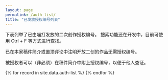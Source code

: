 ```yaml
---
layout: page
permalink: /auth-list/
title: "已发放授权编号列表"
---
```


<style>
table {
  width: 0
}
</style>

下表列举了已由喵打发放的二次创作授权编号。
搜索功能还在开发中，目前可使用 Ctrl + F 等方式进行查找。

已在本家稿件简介或置顶评论中注明开放二创的作品无需授权编号。

被授权者可以（非必须）在稿件简介中附上授权编号，以便于他人查证。

<table>
<thead>
<tr>
	<th>授权编号</th>
	<th>被授权者</th>
	<th>内容</th>
</tr>
</thead>
<tbody>
{% for record in site.data.auth-list %}
<tr>
  <td>{{ record.code }}</td>
  <td>{{ record.to }}</td>
  <td>
    {% if record.direct %}
      {{ record.direct }}
    {% else %}
      <a href="auth-req/{{ record.code }}.txt">授权申请书</a>
    {% endif %}
  </td>
</tr>
{% endfor %}
</tbody>
</table>

